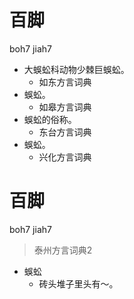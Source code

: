 # 百脚
boh7 jiah7
+ 大蜈蚣科动物少棘巨蜈蚣。
  * 如东方言词典
+ 蜈蚣。
  * 如皋方言词典
+ 蜈蚣的俗称。
  * 东台方言词典
+ 蜈蚣。
  * 兴化方言词典


# 百脚
boh7 jiah7
> 泰州方言词典2
- 蜈蚣
  - 砖头堆子里头有～。